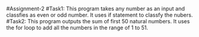 #Assignment-2
#Task1:
This program takes any number as an input and classfies as even or odd number.
It uses if statement to classfy the nubers.
#Task2:
This program outputs the sum of first 50 natural numbers.
It uses the for loop to add all the numbers in the range of 1 to 51.
